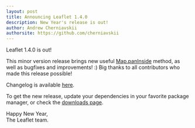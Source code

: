 ```yaml
---
layout: post
title: Announcing Leaflet 1.4.0
description: New Year's release is out! 
author: Andrew Cherniavskii
authorsite: https://github.com/cherniavskii
---
```


Leaflet 1.4.0 is out!

This minor version release brings new useful [Map.panInside](https://leafletjs.com/reference.html#map-paninside) method, as well as bugfixes and improvements! :)
Big thanks to all contributors who made this release possible!

Changelog is available [here](https://github.com/Leaflet/Leaflet/blob/master/CHANGELOG.md).

To get the new release, update your dependencies in your favorite package manager, or check the [downloads page](https://leafletjs.com/download.html).

Happy New Year,<br>
The Leaflet team.
